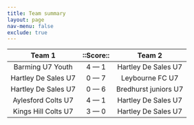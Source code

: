 ```yaml
---
title: Team summary
layout: page
nav-menu: false
exclude: true
---
```




|       Team 1        |  ::Score::  |        Team 2        |
|:-------------------:|:-----------:|:--------------------:|
|  Barming U7 Youth   | 4 &mdash; 1 | Hartley De Sales U7  |
| Hartley De Sales U7 | 0 &mdash; 7 |   Leybourne FC U7    |
| Hartley De Sales U7 | 0 &mdash; 6 | Bredhurst juniors U7 |
| Aylesford Colts U7  | 4 &mdash; 1 | Hartley De Sales U7  |
| Kings Hill Colts U7 | 3 &mdash; 0 | Hartley De Sales U7  |

 <br /><br /><br />
